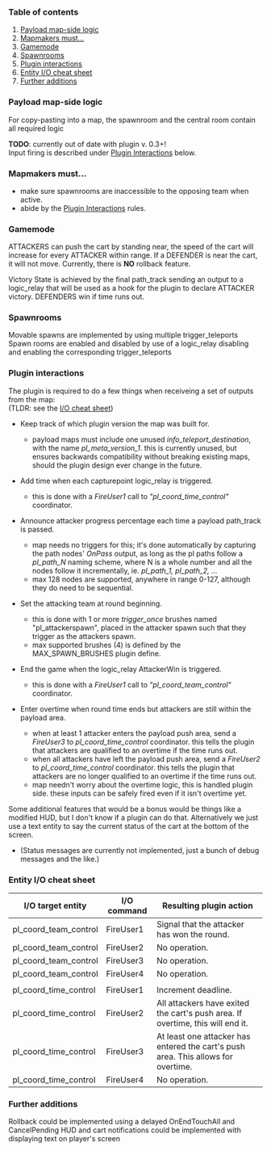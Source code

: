 ### Table of contents
1. [Payload map-side logic](#payload-map-side-logic)
2. [Mapmakers must...](#mapmakers-must)
3. [Gamemode](#gamemode)
4. [Spawnrooms](#spawnrooms)
5. [Plugin interactions](#plugin-interactions)
6. [Entity I/O cheat sheet](#entity-io-cheat-sheet)
7. [Further additions](#further-additions)

### Payload map-side logic

 For copy-pasting into a map, the spawnroom and the central room contain all required logic
 
 <b>TODO</b>: currently out of date with plugin v. 0.3+!<br>
 Input firing is described under <a href="#plugin-interactions">Plugin Interactions</a> below.
 

### Mapmakers must...
  * make sure spawnrooms are inaccessible to the opposing team when active.
  * abide by the <a href="#plugin-interactions">Plugin Interactions</a> rules.
  


### Gamemode
 ATTACKERS can push the cart by standing near, the speed of the cart will increase for every ATTACKER within range.
 If a DEFENDER is near the cart, it will not move.
 Currently, there is **NO** rollback feature.

 Victory State is achieved by the final path_track sending an output to a logic_relay that will be used as a hook for the plugin to declare ATTACKER victory.
 DEFENDERS win if time runs out.



### Spawnrooms
  Movable spawns are implemented by using multiple trigger_teleports
  Spawn rooms are enabled and disabled by use of a logic_relay disabling and enabling the corresponding trigger_teleports



### Plugin interactions
 The plugin is required to do a few things when receiveing a set of outputs from the map:<br>
 (TLDR: see the [I/O cheat sheet](#entity-io-cheat-sheet))
 
 * Keep track of which plugin version the map was built for.
     * payload maps must include one unused <i>info_teleport_destination</i>, with the name
       <i>pl_meta_version_1</i>. this is currently unused, but ensures backwards compatibility
       without breaking existing maps, should the plugin design ever change in the future.
 
 * Add time when each capturepoint logic_relay is triggered.
     * this is done with a <i>FireUser1</i> call to <i>"pl_coord_time_control"</i> coordinator.
 
 * Announce attacker progress percentage each time a payload path_track is passed.
     * map needs no triggers for this; it's done automatically by capturing the path nodes'
       <i>OnPass</i> output, as long as the pl paths follow a <i>pl_path_N</i> naming scheme,
       where N is a whole number and all the nodes follow it incrementally,
       ie. <i>pl_path_1, pl_path_2, ...</i>
     * max 128 nodes are supported, anywhere in range 0-127, although they do need to be
       sequential.
       
 * Set the attacking team at round beginning.
     * this is done with 1 or more <i>trigger_once</i> brushes named "pl_attackerspawn",
       placed in the attacker spawn such that they trigger as the attackers spawn.
     * max supported brushes (4) is defined by the MAX_SPAWN_BRUSHES plugin define.
 
 * End the game when the logic_relay AttackerWin is triggered.
     * this is done with a <i>FireUser1</i> call to <i>"pl_coord_team_control"</i> coordinator.
 
 * Enter overtime when round time ends but attackers are still within the payload area.
     * when at least 1 attacker enters the payload push area, send a <i>FireUser3</i> to
       <i>pl_coord_time_control</i> coordinator. this tells the plugin that attackers
       are qualified to an overtime if the time runs out.
     * when all attackers have left the payload push area, send a <i>FireUser2</i> to
       <i>pl_coord_time_control</i> coordinator. this tells the plugin that attackers
       are no longer qualified to an overtime if the time runs out.
     * map needn't worry about the overtime logic, this is handled plugin side.
       these inputs can be safely fired even if it isn't overtime yet.

 Some additional features that would be a bonus would be things like a modified HUD, but I don't know if a plugin can do that.
 Alternatively we just use a text entity to say the current status of the cart at the bottom of the screen.
 * (Status messages are currently not implemented, just a bunch of debug messages and the like.)

### Entity I/O cheat sheet
| I/O target entity | I/O command | Resulting plugin action |
|---|---|---|
| pl_coord_team_control | FireUser1 | Signal that the attacker has won the round. |
| pl_coord_team_control | FireUser2 | No operation. |
| pl_coord_team_control | FireUser3 | No operation. |
| pl_coord_team_control | FireUser4 | No operation. |
| | | |
| pl_coord_time_control | FireUser1 | Increment deadline. |
| pl_coord_time_control | FireUser2 | All attackers have exited the cart's push area. If overtime, this will end it. |
| pl_coord_time_control | FireUser3 | At least one attacker has entered the cart's push area. This allows for overtime. |
| pl_coord_time_control | FireUser4 | No operation. |

### Further additions
 Rollback could be implemented using a delayed OnEndTouchAll and CancelPending
 HUD and cart notifications could be implemented with displaying text on player's screen
